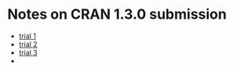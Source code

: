 # Notes on CRAN 1.3.0 submission

* [trial 1](trial_1.md)
* [trial 2](trial_2.md)
* [trial 3](trial_3.md)
* 
